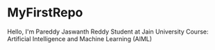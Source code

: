 # MyFirstRepo
Hello, I'm Pareddy Jaswanth Reddy
 Student at Jain University
 Course: Artificial Intelligence and Machine Learning (AIML)
